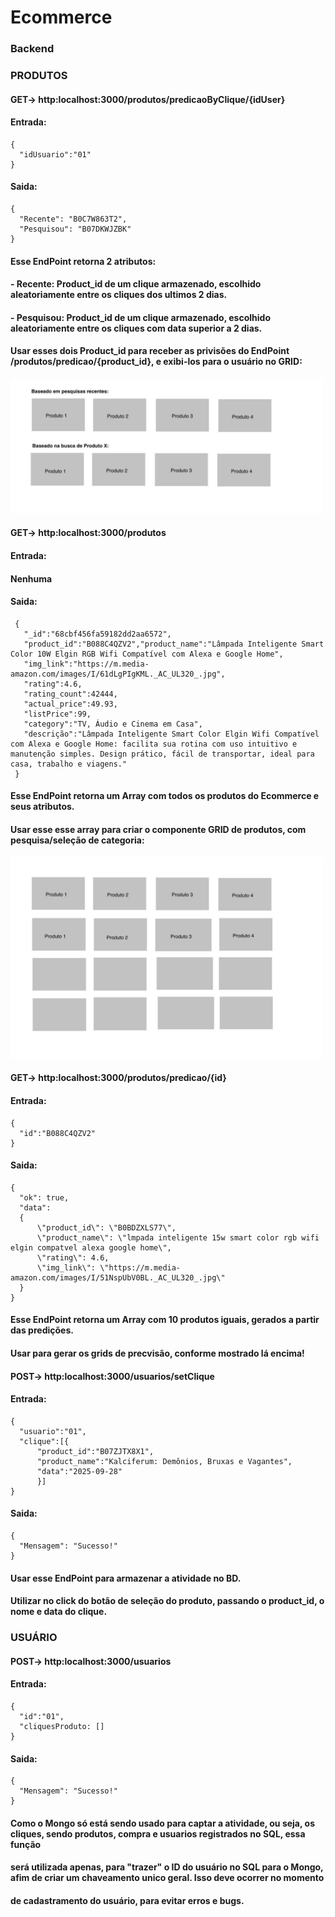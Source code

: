 # Ecommerce

### Backend

### PRODUTOS

#### GET-> http:localhost:3000/produtos/predicaoByClique/{idUser}
#### Entrada:
    {
      "idUsuario":"01"
    }
#### Saida:
    {
      "Recente": "B0C7W863T2",
      "Pesquisou": "B07DKWJZBK"
    }
#### Esse EndPoint retorna 2 atributos:
#### - Recente: Product_id de um clique armazenado, escolhido aleatoriamente entre os cliques dos ultimos 2 dias.
#### - Pesquisou: Product_id de um clique armazenado, escolhido aleatoriamente entre os cliques com  data superior a 2 dias.
#### Usar esses dois Product_id para receber as privisões do EndPoint /produtos/predicao/{product_id}, e exibi-los para o usuário no GRID:
<img src="imgGit/grid_predict.jpeg" alt="Gráfico" width="500">

#### GET-> http:localhost:3000/produtos
#### Entrada:

#### Nenhuma

#### Saida:
     {
       "_id":"68cbf456fa59182dd2aa6572",
       "product_id":"B088C4QZV2","product_name":"Lâmpada Inteligente Smart Color 10W Elgin RGB Wifi Compatível com Alexa e Google Home",
       "img_link":"https://m.media-amazon.com/images/I/61dLgPIgKML._AC_UL320_.jpg",
       "rating":4.6,
       "rating_count":42444,
       "actual_price":49.93,
       "listPrice":99,
       "category":"TV, Áudio e Cinema em Casa",
       "descrição":"Lâmpada Inteligente Smart Color Elgin Wifi Compatível com Alexa e Google Home: facilita sua rotina com uso intuitivo e manutenção simples. Design prático, fácil de transportar, ideal para casa, trabalho e viagens."
     }
#### Esse EndPoint retorna um Array com todos os produtos do Ecommerce e seus atributos.
#### Usar esse esse array para criar o componente GRID de produtos, com pesquisa/seleção de categoria:
<img src="imgGit/grid_all.jpg" alt="Gráfico" width="500">

#### GET-> http:localhost:3000/produtos/predicao/{id}
#### Entrada:
    {
      "id":"B088C4QZV2"
    }
#### Saida:

    {
      "ok": true, 
      "data": 
      {
          \"product_id\": \"B0BDZXLS77\", 
          \"product_name\": \"lmpada inteligente 15w smart color rgb wifi elgin compatvel alexa google home\", 
          \"rating\": 4.6, 
          \"img_link\": \"https://m.media-amazon.com/images/I/51NspUbV0BL._AC_UL320_.jpg\"
      }
    }
#### Esse EndPoint retorna um Array com 10 produtos iguais, gerados a partir das predições.
#### Usar para gerar os grids de precvisão, conforme mostrado lá encima!

#### POST-> http:localhost:3000/usuarios/setClique
#### Entrada:
    {
      "usuario":"01",
      "clique":[{
          "product_id":"B07ZJTX8X1",
          "product_name":"Kalciferum: Demônios, Bruxas e Vagantes",
          "data":"2025-09-28"
          }]
    }
#### Saida:
    {
      "Mensagem": "Sucesso!"
    }
#### Usar esse EndPoint para armazenar a atividade no BD.
#### Utilizar no click do botão de seleção do produto, passando o product_id, o nome e data do clique.

### USUÁRIO

#### POST-> http:localhost:3000/usuarios
#### Entrada:
    {
      "id":"01",
      "cliquesProduto: []
    }
#### Saida:
    {
      "Mensagem": "Sucesso!"
    }
#### Como o Mongo só está sendo usado para captar a atividade, ou seja, os cliques, sendo produtos, compra e usuarios registrados no SQL, essa função
#### será utilizada apenas, para "trazer" o ID do usuário no SQL para o Mongo, afim de criar um chaveamento unico geral. Isso deve ocorrer no momento 
#### de cadastramento do usuário, para evitar erros e bugs.
